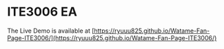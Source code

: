 # ITE3006 EA

The Live Demo is available at [https://ryuuu825.github.io/Watame-Fan-Page-ITE3006/](https://ryuuu825.github.io/Watame-Fan-Page-ITE3006/)

